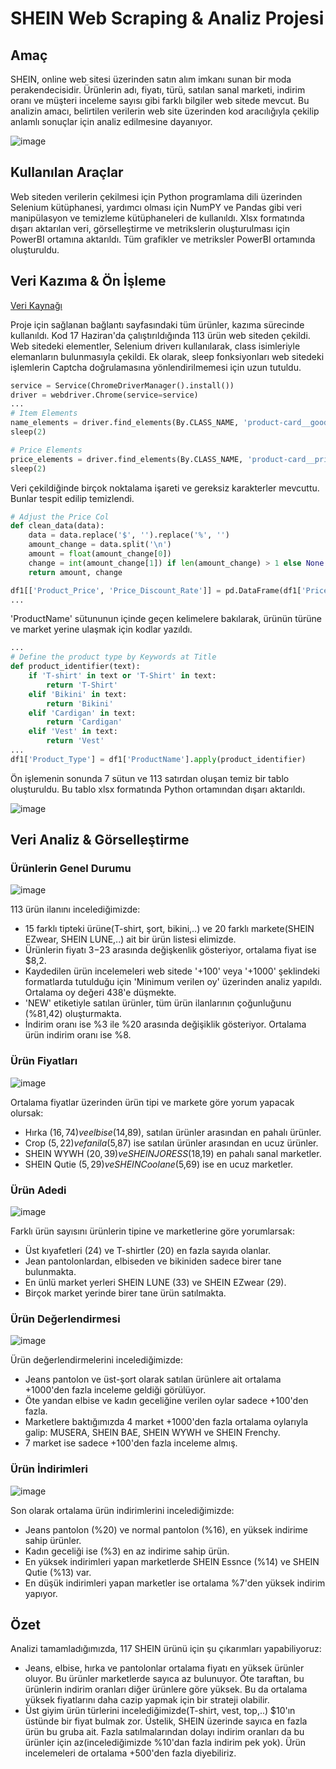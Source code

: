 # SHEIN Web Scraping & Analiz Projesi


## Amaç

SHEIN, online web sitesi üzerinden satın alım imkanı sunan bir moda perakendecisidir. Ürünlerin adı, fiyatı, türü, satılan sanal marketi, indirim oranı ve müşteri inceleme sayısı gibi farklı bilgiler web sitede mevcut. Bu analizin amacı, belirtilen verilerin web site üzerinden kod aracılığıyla çekilip anlamlı sonuçlar için analiz edilmesine dayanıyor.

![image](https://github.com/sonielyy/shein_scraping_project/assets/71605453/c5b20b8a-9fff-4339-ae55-154df7a765bc)


## Kullanılan Araçlar

Web siteden verilerin çekilmesi için Python programlama dili üzerinden Selenium kütüphanesi, yardımcı olması için NumPY ve Pandas gibi veri manipülasyon ve temizleme kütüphaneleri de kullanıldı. Xlsx formatında dışarı aktarılan veri, görselleştirme ve metrikslerin oluşturulması için PowerBI ortamına aktarıldı. Tüm grafikler ve metriksler PowerBI ortamında oluşturuldu.


## Veri Kazıma & Ön İşleme

[Veri Kaynağı](https://us.shein.com/recommend/Women-New-in-sc-100161222.html?adp=35242185&categoryJump=true&ici=us_tab03navbar03menu01dir02&src_identifier=fc%3DWomen%20Clothing%60sc%3DWomen%20Clothing%60tc%3DShop%20by%20category%60oc%3DNew%20in%60ps%3Dtab03navbar03menu01dir02%60jc%3DitemPicking_100161222&src_module=topcat&src_tab_page_id=page_home1718006855109)

Proje için sağlanan bağlantı sayfasındaki tüm ürünler, kazıma sürecinde kullanıldı. Kod 17 Haziran'da çalıştırıldığında 113 ürün web siteden çekildi. Web sitedeki elementler, Selenium driverı kullanılarak, class isimleriyle elemanların bulunmasıyla çekildi. Ek olarak, sleep fonksiyonları web sitedeki işlemlerin Captcha doğrulamasına yönlendirilmemesi için uzun tutuldu.

```Python
service = Service(ChromeDriverManager().install())
driver = webdriver.Chrome(service=service)
...
# Item Elements
name_elements = driver.find_elements(By.CLASS_NAME, 'product-card__goods-title-container')
sleep(2)

# Price Elements
price_elements = driver.find_elements(By.CLASS_NAME, 'product-card__prices-info')
sleep(2)
```
Veri çekildiğinde birçok noktalama işareti ve gereksiz karakterler mevcuttu. Bunlar tespit edilip temizlendi.

```Python
# Adjust the Price Col
def clean_data(data):
    data = data.replace('$', '').replace('%', '')
    amount_change = data.split('\n')
    amount = float(amount_change[0])
    change = int(amount_change[1]) if len(amount_change) > 1 else None
    return amount, change

df1[['Product_Price', 'Price_Discount_Rate']] = pd.DataFrame(df1['Price'].apply(clean_data).tolist(), index=df1.index)
...
```

'ProductName' sütununun içinde geçen kelimelere bakılarak, ürünün türüne ve market yerine ulaşmak için kodlar yazıldı.

```Python
...
# Define the product type by Keywords at Title
def product_identifier(text):
    if 'T-shirt' in text or 'T-Shirt' in text:
        return 'T-Shirt'
    elif 'Bikini' in text:
        return 'Bikini'
    elif 'Cardigan' in text:
        return 'Cardigan'
    elif 'Vest' in text:
        return 'Vest'
...
df1['Product_Type'] = df1['ProductName'].apply(product_identifier)
```

Ön işlemenin sonunda 7 sütun ve 113 satırdan oluşan temiz bir tablo oluşturuldu. Bu tablo xlsx formatında Python ortamından dışarı aktarıldı.

![image](https://github.com/sonielyy/shein_scraping_project/assets/71605453/0e0be087-22fb-45be-8ddd-b12378e15b25)

## Veri Analiz & Görselleştirme

### Ürünlerin Genel Durumu

![image](https://github.com/sonielyy/shein_scraping_project/assets/71605453/82fa5b82-bf0c-45a3-872b-6e3fc874026c)

113 ürün ilanını incelediğimizde:
- 15 farklı tipteki ürüne(T-shirt, şort, bikini,..) ve 20 farklı markete(SHEIN EZwear, SHEIN LUNE,..) ait bir ürün listesi elimizde.
- Ürünlerin fiyatı $3-$23 arasında değişkenlik gösteriyor, ortalama fiyat ise $8,2.
- Kaydedilen ürün incelemeleri web sitede '+100' veya '+1000' şeklindeki formatlarda tutulduğu için 'Minimum verilen oy' üzerinden analiz yapıldı. Ortalama oy değeri 438'e düşmekte.
- 'NEW' etiketiyle satılan ürünler, tüm ürün ilanlarının çoğunluğunu (%81,42) oluşturmakta.
- İndirim oranı ise %3 ile %20 arasında değişiklik gösteriyor. Ortalama ürün indirim oranı ise %8.

### Ürün Fiyatları

![image](https://github.com/sonielyy/shein_scraping_project/assets/71605453/8eb12862-9f6d-40e3-b6da-18ae251970d3)

Ortalama fiyatlar üzerinden ürün tipi ve markete göre yorum yapacak olursak:
- Hırka ($16,74) ve elbise ($14,89), satılan ürünler arasından en pahalı ürünler.
- Crop ($5,22) ve fanila ($5,87) ise satılan ürünler arasından en ucuz ürünler.
- SHEIN WYWH ($20,39) ve SHEIN JORESS ($18,19) en pahalı sanal marketler.
- SHEIN Qutie ($5,29) ve SHEIN Coolane ($5,69) ise en ucuz marketler.

### Ürün Adedi

![image](https://github.com/sonielyy/shein_scraping_project/assets/71605453/f4041afd-3dd1-47e0-bd41-cdf6fa67798a)

Farklı ürün sayısını ürünlerin tipine ve marketlerine göre yorumlarsak: 
- Üst kıyafetleri (24) ve T-shirtler (20) en fazla sayıda olanlar.
- Jean pantolonlardan, elbiseden ve bikiniden sadece birer tane bulunmakta.
- En ünlü market yerleri SHEIN LUNE (33) ve SHEIN EZwear (29).
- Birçok market yerinde birer tane ürün satılmakta.

### Ürün Değerlendirmesi

![image](https://github.com/sonielyy/shein_scraping_project/assets/71605453/a91b41f7-895a-44ee-9860-1649704dd6fe)

Ürün değerlendirmelerini incelediğimizde:
- Jeans pantolon ve üst-şort olarak satılan ürünlere ait ortalama +1000'den fazla inceleme geldiği görülüyor.
- Öte yandan elbise ve kadın geceliğine verilen oylar sadece +100'den fazla.
- Marketlere baktığımızda 4 market +1000'den fazla ortalama oylarıyla galip: MUSERA, SHEIN BAE, SHEIN WYWH ve SHEIN Frenchy.
- 7 market ise sadece +100'den fazla inceleme almış.

### Ürün İndirimleri  

![image](https://github.com/sonielyy/shein_scraping_project/assets/71605453/0ab21e1a-3b12-42f1-83f7-1aaba932fa7a)

Son olarak ortalama ürün indirimlerini incelediğimizde:
- Jeans pantolon (%20) ve normal pantolon (%16), en yüksek indirime sahip ürünler.
- Kadın geceliği ise (%3) en az indirime sahip ürün.
- En yüksek indirimleri yapan marketlerde SHEIN Essnce (%14) ve SHEIN Qutie (%13) var.
- En düşük indirimleri yapan marketler ise ortalama %7'den yüksek indirim yapıyor.


## Özet

Analizi tamamladığımızda, 117 SHEIN ürünü için şu çıkarımları yapabiliyoruz:

- Jeans, elbise, hırka ve pantolonlar ortalama fiyatı en yüksek ürünler oluyor. Bu ürünler marketlerde sayıca az bulunuyor. Öte taraftan, bu ürünlerin indirim oranları diğer ürünlere göre yüksek. Bu da ortalama yüksek fiyatlarını daha cazip yapmak için bir strateji olabilir.
- Üst giyim ürün türlerini incelediğimizde(T-shirt, vest, top,..) $10'ın üstünde bir fiyat bulmak zor. Üstelik, SHEIN üzerinde sayıca en fazla ürün bu gruba ait. Fazla satılmalarından dolayı indirim oranları da bu ürünler için az(incelediğimizde %10'dan fazla indirim pek yok). Ürün incelemeleri de ortalama +500'den fazla diyebiliriz.







